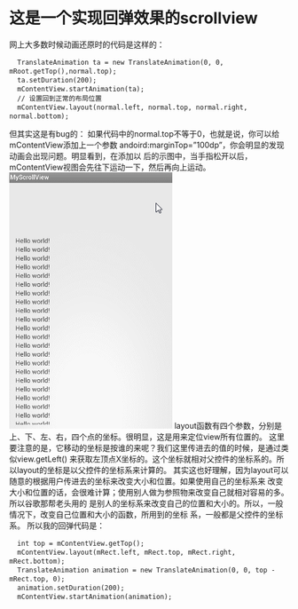 # 这是一个实现回弹效果的scrollview


  网上大多数时候动画还原时的代码是这样的：
  
      TranslateAnimation ta = new TranslateAnimation(0, 0, mRoot.getTop(),normal.top);    
      ta.setDuration(200);    
      mContentView.startAnimation(ta);    
      // 设置回到正常的布局位置    
      mContentView.layout(normal.left, normal.top, normal.right, normal.bottom);   
    
  但其实这是有bug的：
  如果代码中的normal.top不等于0，也就是说，你可以给mContentView添加上一个参数
  andoird:marginTop=”100dp”，你会明显的发现动画会出现问题。明显看到，在添加以
  后的示图中，当手指松开以后，mContentView视图会先往下运动一下，然后再向上运动。
  ![](https://github.com/li847250110/ReboundScrollview/blob/master/app/src/main/res/raw/20150702160459177)
  layout函数有四个参数，分别是上、下、左、右，四个点的坐标。很明显，这是用来定位view所有位置的。
  这里要注意的是，它移动的坐标是按谁的来呢？我们这里传进去的值的时候，是通过类似view.getLeft()
  来获取左顶点X坐标的。这个坐标就相对父控件的坐标系的。所以layout的坐标是以父控件的坐标系来计算的。
  其实这也好理解，因为layout可以随意的根据用户传进去的坐标来改变大小和位置。如果使用自己的坐标系来
  改变大小和位置的话，会很难计算；使用别人做为参照物来改变自己就相对容易的多。所以谷歌那帮老头用的
  是别人的坐标系来改变自己的位置和大小的。所以，一般情况下，改变自己位置和大小的函数，所用到的坐标
  系，一般都是父控件的坐标系。
  所以我的回弹代码是：
  
      int top = mContentView.getTop();
      mContentView.layout(mRect.left, mRect.top, mRect.right, mRect.bottom);
      TranslateAnimation animation = new TranslateAnimation(0, 0, top - mRect.top, 0);
      animation.setDuration(200);
      mContentView.startAnimation(animation);
